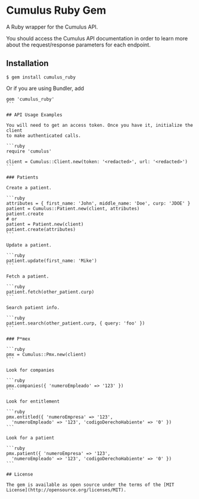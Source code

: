 # Cumulus Ruby Gem

A Ruby wrapper for the Cumulus API.

You should access the Cumulus API documentation in order to learn more about the
request/response parameters for each endpoint.

## Installation

```
$ gem install cumulus_ruby
```

Or if you are using Bundler, add

````
gem 'cumulus_ruby'
```

## API Usage Examples

You will need to get an access token. Once you have it, initialize the client
to make authenticated calls.

```ruby
require 'cumulus'

client = Cumulus::Client.new(token: '<redacted>', url: '<redacted>')
```

### Patients

Create a patient.

```ruby
attributes = { first_name: 'John', middle_name: 'Doe', curp: 'JDOE' }
patient = Cumulus::Patient.new(client, attributes)
patient.create
# or
patient = Patient.new(client)
patient.create(attributes)
```

Update a patient.

```ruby
patient.update(first_name: 'Mike')
```

Fetch a patient.

```ruby
patient.fetch(other_patient.curp)
```

Search patient info.

```ruby
patient.search(other_patient.curp, { query: 'foo' })
```

### P*mex

```ruby
pmx = Cumulus::Pmx.new(client)
```

Look for companies

```ruby
pmx.companies({ 'numeroEmpleado' => '123' })
```

Look for entitlement

```ruby
pmx.entitled({ 'numeroEmpresa' => '123',
  'numeroEmpleado' => '123', 'codigoDerechoHabiente' => '0' })
```

Look for a patient

```ruby
pmx.patient({ 'numeroEmpresa' => '123',
  'numeroEmpleado' => '123', 'codigoDerechoHabiente' => '0' })
```

## License

The gem is available as open source under the terms of the [MIT License](http://opensource.org/licenses/MIT).
